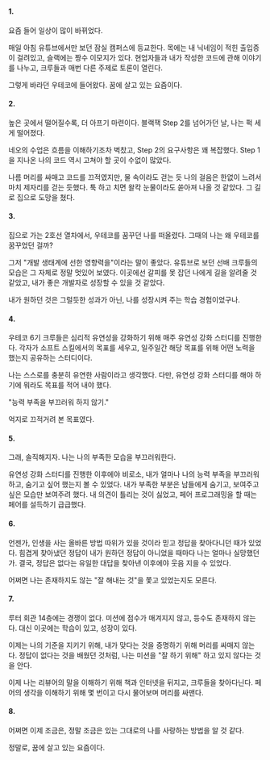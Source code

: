 ###

#### 1.

요즘 들어 일상이 많이 바뀌었다. 

매일 아침 유튜브에서만 보던 잠실 캠퍼스에 등교한다. 
목에는 내 닉네임이 적힌 출입증이 걸려있고, 슬랙에는 짱수 이모지가 있다.
현업자들과 내가 작성한 코드에 관해 이야기를 나누고, 크루들과 매번 다른 주제로 토론이 열린다.

그렇게 바라던 우테코에 들어왔다.
꿈에 살고 있는 요즘이다.

#### 2.

높은 곳에서 떨어질수록, 더 아프기 마련이다.
블랙잭 Step 2를 넘어가던 날, 나는 퍽 세게 떨어졌다.

네오의 수업은 흐름을 이해하기조차 벅찼고, Step 2의 요구사항은 꽤 복잡했다. 
Step 1을 지나온 나의 코드 역시 고쳐야 할 곳이 수없이 많았다.

나름 머리를 싸매고 코드를 끄적였지만, 물 속이라도 걷는 듯 나의 걸음은 한없이 느려서 마치 제자리를 걷는 듯했다. 
툭 하고 치면 왈칵 눈물이라도 쏟아져 나올 것 같았다. 
그 길로 집으로 도망을 쳤다.

#### 3.

집으로 가는 2호선 열차에서, 우테코를 꿈꾸던 나를 떠올렸다. 
그때의 나는 왜 우테코를 꿈꾸었던 걸까?

그저 "개발 생태계에 선한 영향력을"이라는 말이 좋았다.
유튜브로 보던 선배 크루들의 모습은 그 자체로 정말 멋있어 보였다.
이곳에선 갈피를 못 잡던 나에게 길을 알려줄 것 같았고, 내가 좋은 개발자로 성장할 수 있을 것 같았다.

내가 원하던 것은 그럴듯한 성과가 아닌, 나를 성장시켜 주는 학습 경험이었구나.

#### 4.

우테코 6기 크루들은 심리적 유연성을 강화하기 위해 매주 유연성 강화 스터디를 진행한다. 
각자가 소프트 스킬에서의 목표를 세우고, 일주일간 해당 목표를 위해 어떤 노력을 했는지 공유하는 스터디이다.

나는 스스로를 충분히 유연한 사람이라고 생각했다. 다만, 유연성 강화 스터디를 해야 하기에 뭐라도 목표를 적어 내야 했다.

"능력 부족을 부끄러워 하지 않기."

억지로 끄적거려 본 목표였다.

#### 5.

그래, 솔직해지자. 나는 나의 부족한 모습을 부끄러워한다.

유연성 강화 스터디를 진행한 이후에야 비로소, 내가 얼마나 나의 능력 부족을 부끄러워하고, 숨기고 싶어 했는지 볼 수 있었다. 
내가 부족한 부분은 남들에게 숨기고, 보여주고 싶은 모습만 보여주려 했다. 
내 의견이 틀리는 것이 싫었고, 페어 프로그래밍을 할 때는 페어를 설득하기 급급했다.

#### 6.

언젠가, 인생을 사는 올바른 방법 따위가 있을 것이라 믿고 정답을 찾아다니던 때가 있었다.
힘겹게 찾아냈던 정답이 내가 원하던 정답이 아니었을 때마다 나는 얼마나 실망했던가.
결국, 정답은 없다는 유일한 대답을 찾아낸 이후에야 웃음 지을 수 있었다.

어쩌면 나는 존재하지도 않는 "잘 해내는 것"을 쫓고 있었는지도 모른다.

#### 7.

루터 회관 14층에는 경쟁이 없다. 
미션에 점수가 매겨지지 않고, 등수도 존재하지 않는다. 
대신 이곳에는 학습이 있고, 성장이 있다.

이제는 나의 기준을 지키기 위해, 내가 맞다는 것을 증명하기 위해 머리를 싸매지 않는다. 
정답이 없다는 것을 배웠던 것처럼, 나는 미션을 "잘 하기 위해" 하고 있지 않다는 것을 안다.

이제 나는 리뷰어의 말을 이해하기 위해 책과 인터넷을 뒤지고, 크루들을 찾아다닌다.
페어의 생각을 이해하기 위해 몇 번이고 다시 물어보며 머리를 싸맨다.

#### 8.

어쩌면 이제 조금은, 정말 조금은 있는 그대로의 나를 사랑하는 방법을 알 것 같다.

정말로, 꿈에 살고 있는 요즘이다.

